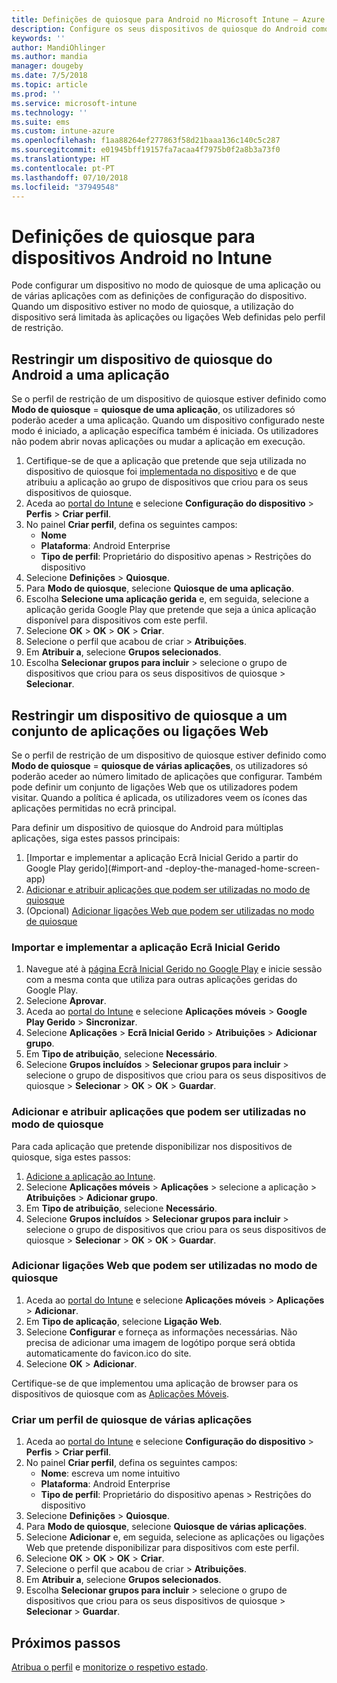 ```yaml
---
title: Definições de quiosque para Android no Microsoft Intune – Azure | Microsoft Docs
description: Configure os seus dispositivos de quiosque do Android como quiosques de uma aplicação e de várias aplicações.
keywords: ''
author: MandiOhlinger
ms.author: mandia
manager: dougeby
ms.date: 7/5/2018
ms.topic: article
ms.prod: ''
ms.service: microsoft-intune
ms.technology: ''
ms.suite: ems
ms.custom: intune-azure
ms.openlocfilehash: f1aa88264ef277863f58d21baaa136c140c5c287
ms.sourcegitcommit: e01945bff19157fa7acaa4f7975b0f2a8b3a73f0
ms.translationtype: HT
ms.contentlocale: pt-PT
ms.lasthandoff: 07/10/2018
ms.locfileid: "37949548"
---
```

# <a name="kiosk-settings-for-android-devices-in-intune"></a>Definições de quiosque para dispositivos Android no Intune

Pode configurar um dispositivo no modo de quiosque de uma aplicação ou de várias aplicações com as definições de configuração do dispositivo. Quando um dispositivo estiver no modo de quiosque, a utilização do dispositivo será limitada às aplicações ou ligações Web definidas pelo perfil de restrição. 

## <a name="restrict-an-android-kiosk-device-to-a-single-app"></a>Restringir um dispositivo de quiosque do Android a uma aplicação

Se o perfil de restrição de um dispositivo de quiosque estiver definido como **Modo de quiosque** = **quiosque de uma aplicação**, os utilizadores só poderão aceder a uma aplicação. Quando um dispositivo configurado neste modo é iniciado, a aplicação específica também é iniciada. Os utilizadores não podem abrir novas aplicações ou mudar a aplicação em execução.

1. Certifique-se de que a aplicação que pretende que seja utilizada no dispositivo de quiosque foi [implementada no dispositivo](apps-deploy.md) e de que atribuiu a aplicação ao grupo de dispositivos que criou para os seus dispositivos de quiosque.
2. Aceda ao [portal do Intune](https://portal.azure.com) e selecione **Configuração do dispositivo** > **Perfis** > **Criar perfil**.
3. No painel **Criar perfil**, defina os seguintes campos:
     - **Nome**
     - **Plataforma**: Android Enterprise
     - **Tipo de perfil**: Proprietário do dispositivo apenas > Restrições do dispositivo
4. Selecione **Definições** > **Quiosque**.
5. Para **Modo de quiosque**, selecione **Quiosque de uma aplicação**.
6. Escolha **Selecione uma aplicação gerida** e, em seguida, selecione a aplicação gerida Google Play que pretende que seja a única aplicação disponível para dispositivos com este perfil.
7. Selecione **OK** > **OK** > **OK** > **Criar**.
8. Selecione o perfil que acabou de criar > **Atribuições**.
9. Em **Atribuir a**, selecione **Grupos selecionados**.
10. Escolha **Selecionar grupos para incluir** > selecione o grupo de dispositivos que criou para os seus dispositivos de quiosque > **Selecionar**.

## <a name="restrict-a-kiosk-device-to-a-set-of-apps-or-web-links"></a>Restringir um dispositivo de quiosque a um conjunto de aplicações ou ligações Web

Se o perfil de restrição de um dispositivo de quiosque estiver definido como **Modo de quiosque** = **quiosque de várias aplicações**, os utilizadores só poderão aceder ao número limitado de aplicações que configurar. Também pode definir um conjunto de ligações Web que os utilizadores podem visitar. Quando a política é aplicada, os utilizadores veem os ícones das aplicações permitidas no ecrã principal.

Para definir um dispositivo de quiosque do Android para múltiplas aplicações, siga estes passos principais:

1. [Importar e implementar a aplicação Ecrã Inicial Gerido a partir do Google Play gerido](#import-and -deploy-the-managed-home-screen-app)
2. [Adicionar e atribuir aplicações que podem ser utilizadas no modo de quiosque](#add-and-assign-apps-that-can-be-used-in-kiosk-mode)
3. (Opcional) [Adicionar ligações Web que podem ser utilizadas no modo de quiosque](#add-web-links-that-can-be-used-in-kiosk-mode)

### <a name="import-and-deply-the-managed-home-screen-app"></a>Importar e implementar a aplicação Ecrã Inicial Gerido

1. Navegue até à [página Ecrã Inicial Gerido no Google Play](https://play.google.com/work/apps/details?id=com.microsoft.launcher.enterprise) e inicie sessão com a mesma conta que utiliza para outras aplicações geridas do Google Play.
2. Selecione **Aprovar**.
3. Aceda ao [portal do Intune](https://portal.azure.com) e selecione **Aplicações móveis** > **Google Play Gerido** > **Sincronizar**.
4. Selecione **Aplicações**  > **Ecrã Inicial Gerido** > **Atribuições** > **Adicionar grupo**.
5. Em **Tipo de atribuição**, selecione **Necessário**.
6. Selecione **Grupos incluídos** > **Selecionar grupos para incluir** > selecione o grupo de dispositivos que criou para os seus dispositivos de quiosque > **Selecionar** > **OK** > **OK** > **Guardar**.

### <a name="add-and-assign-apps-that-can-be-used-in-kiosk-mode"></a>Adicionar e atribuir aplicações que podem ser utilizadas no modo de quiosque

Para cada aplicação que pretende disponibilizar nos dispositivos de quiosque, siga estes passos:

1. [Adicione a aplicação ao Intune](store-apps-android.md).
2. Selecione **Aplicações móveis** > **Aplicações** > selecione a aplicação > **Atribuições** > **Adicionar grupo**.
3. Em **Tipo de atribuição**, selecione **Necessário**.
4. Selecione **Grupos incluídos** > **Selecionar grupos para incluir** > selecione o grupo de dispositivos que criou para os seus dispositivos de quiosque > **Selecionar** > **OK** > **OK** > **Guardar**.

### <a name="add-web-links-that-can-be-used-in-kiosk-mode"></a>Adicionar ligações Web que podem ser utilizadas no modo de quiosque

1. Aceda ao [portal do Intune](https://portal.azure.com) e selecione **Aplicações móveis** > **Aplicações** > **Adicionar**.
2. Em **Tipo de aplicação**, selecione **Ligação Web**.
3. Selecione **Configurar** e forneça as informações necessárias. Não precisa de adicionar uma imagem de logótipo porque será obtida automaticamente do favicon.ico do site.
4. Selecione **OK** > **Adicionar**.

Certifique-se de que implementou uma aplicação de browser para os dispositivos de quiosque com as [Aplicações Móveis](apps-add.md).

### <a name="create-a-multi-app-kiosk-profile"></a>Criar um perfil de quiosque de várias aplicações

1. Aceda ao [portal do Intune](https://portal.azure.com) e selecione **Configuração do dispositivo** > **Perfis** > **Criar perfil**.
3. No painel **Criar perfil**, defina os seguintes campos:
     - **Nome**: escreva um nome intuitivo
     - **Plataforma**: Android Enterprise
     - **Tipo de perfil**: Proprietário do dispositivo apenas > Restrições do dispositivo
4. Selecione **Definições** > **Quiosque**.
5. Para **Modo de quiosque**, selecione **Quiosque de várias aplicações**.
6. Selecione **Adicionar** e, em seguida, selecione as aplicações ou ligações Web que pretende disponibilizar para dispositivos com este perfil.
7. Selecione **OK** > **OK** > **OK** > **Criar**.
8. Selecione o perfil que acabou de criar > **Atribuições**.
9. Em **Atribuir a**, selecione **Grupos selecionados**.
10. Escolha **Selecionar grupos para incluir** > selecione o grupo de dispositivos que criou para os seus dispositivos de quiosque > **Selecionar** > **Guardar**.

## <a name="next-steps"></a>Próximos passos
[Atribua o perfil](device-profile-assign.md) e [monitorize o respetivo estado](device-profile-monitor.md).
